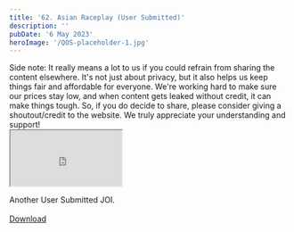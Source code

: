 ```yaml
---
title: '62. Asian Raceplay (User Submitted)'
description: ''
pubDate: '6 May 2023'
heroImage: '/QOS-placeholder-1.jpg'
---
```

<div class="video_paragraph_header"> Side note: It really means a lot to us if you could refrain from sharing the content elsewhere. It's not just about privacy, but it also helps us keep things fair and affordable for everyone. We're working hard to make sure our prices stay low, and when content gets leaked without credit, it can make things tough. So, if you do decide to share, please consider giving a shoutout/credit to the website. We truly appreciate your understanding and support!</div>

<iframe src="https://drive.google.com/file/d/1U7FXuDr0glJ1_JmT0CW3nlpD_8WdBd7F/preview" width="200" height="100" allow="autoplay" allowfullscreen="allowfullscreen"></iframe>

Another User Submitted JOI.
<br>
<br>
<a class="read_more" href="https://drive.google.com/file/d/1U7FXuDr0glJ1_JmT0CW3nlpD_8WdBd7F/view?usp=sharing">Download</a>

